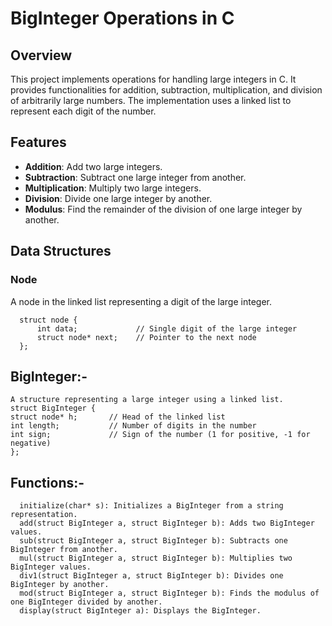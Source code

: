 # BigInteger Operations in C

## Overview

This project implements operations for handling large integers in C. It provides functionalities for addition, subtraction, multiplication, and division of arbitrarily large numbers. The implementation uses a linked list to represent each digit of the number.

## Features

- **Addition**: Add two large integers.
- **Subtraction**: Subtract one large integer from another.
- **Multiplication**: Multiply two large integers.
- **Division**: Divide one large integer by another.
- **Modulus**: Find the remainder of the division of one large integer by another.

## Data Structures

### Node

A node in the linked list representing a digit of the large integer.

      struct node {
          int data;             // Single digit of the large integer
          struct node* next;    // Pointer to the next node
      };
##  BigInteger:-
    A structure representing a large integer using a linked list.
    struct BigInteger {
    struct node* h;       // Head of the linked list
    int length;           // Number of digits in the number
    int sign;             // Sign of the number (1 for positive, -1 for negative)
    };
##  Functions:-
      initialize(char* s): Initializes a BigInteger from a string representation.
      add(struct BigInteger a, struct BigInteger b): Adds two BigInteger values.
      sub(struct BigInteger a, struct BigInteger b): Subtracts one BigInteger from another.
      mul(struct BigInteger a, struct BigInteger b): Multiplies two BigInteger values.
      div1(struct BigInteger a, struct BigInteger b): Divides one BigInteger by another.
      mod(struct BigInteger a, struct BigInteger b): Finds the modulus of one BigInteger divided by another.
      display(struct BigInteger a): Displays the BigInteger.

